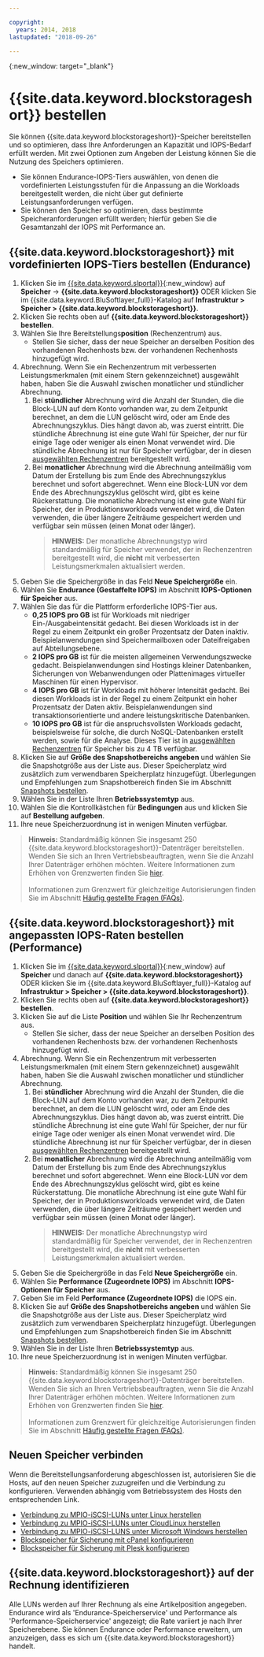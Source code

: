 ```yaml
---

copyright:
  years: 2014, 2018
lastupdated: "2018-09-26"

---
```

{:new_window: target="_blank"}

# {{site.data.keyword.blockstorageshort}} bestellen

Sie können {{site.data.keyword.blockstorageshort}}-Speicher bereitstellen und so optimieren, dass Ihre Anforderungen an Kapazität und IOPS-Bedarf erfüllt werden. Mit zwei Optionen zum Angeben der Leistung können Sie die Nutzung des Speichers optimieren.

- Sie können Endurance-IOPS-Tiers auswählen, von denen die vordefinierten Leistungsstufen für die Anpassung an die Workloads bereitgestellt werden, die nicht über gut definierte Leistungsanforderungen verfügen.
- Sie können den Speicher so optimieren, dass bestimmte Speicheranforderungen erfüllt werden; hierfür geben Sie die Gesamtanzahl der IOPS mit Performance an.

## {{site.data.keyword.blockstorageshort}} mit vordefinierten IOPS-Tiers bestellen (Endurance)

1. Klicken Sie im [{{site.data.keyword.slportal}}](https://control.softlayer.com/){:new_window} auf **Speicher** -> **{{site.data.keyword.blockstorageshort}}** ODER klicken Sie im {{site.data.keyword.BluSoftlayer_full}}-Katalog auf **Infrastruktur > Speicher > {{site.data.keyword.blockstorageshort}}**.
2. Klicken Sie rechts oben auf **{{site.data.keyword.blockstorageshort}} bestellen**.
3. Wählen Sie Ihre Bereitstellungs**position** (Rechenzentrum) aus.
   - Stellen Sie sicher, dass der neue Speicher an derselben Position des vorhandenen Rechenhosts bzw. der vorhandenen Rechenhosts hinzugefügt wird.
4. Abrechnung. Wenn Sie ein Rechenzentrum mit verbesserten Leistungsmerkmalen (mit einem Stern gekennzeichnet) ausgewählt haben, haben Sie die Auswahl zwischen monatlicher und stündlicher Abrechnung.
     1. Bei **stündlicher** Abrechnung wird die Anzahl der Stunden, die die Block-LUN auf dem Konto vorhanden war, zu dem Zeitpunkt berechnet, an dem die LUN gelöscht wird, oder am Ende des Abrechnungszyklus. Dies hängt davon ab, was zuerst eintritt. Die stündliche Abrechnung ist eine gute Wahl für Speicher, der nur für einige Tage oder weniger als einen Monat verwendet wird. Die stündliche Abrechnung ist nur für Speicher verfügbar, der in diesen [ausgewählten Rechenzentren](new-ibm-block-and-file-storage-location-and-features.html) bereitgestellt wird.
     2. Bei **monatlicher** Abrechnung wird die Abrechnung anteilmäßig vom Datum der Erstellung bis zum Ende des Abrechnungszyklus berechnet und sofort abgerechnet. Wenn eine Block-LUN vor dem Ende des Abrechnungszyklus gelöscht wird, gibt es keine Rückerstattung. Die monatliche Abrechnung ist eine gute Wahl für Speicher, der in Produktionsworkloads verwendet wird, die Daten verwenden, die über längere Zeiträume gespeichert werden und verfügbar sein müssen (einen Monat oder länger).
        >**HINWEIS:** Der monatliche Abrechnungstyp wird standardmäßig für Speicher verwendet, der in Rechenzentren bereitgestellt wird, die **nicht** mit verbesserten Leistungsmerkmalen aktualisiert werden.
5. Geben Sie die Speichergröße in das Feld **Neue Speichergröße** ein.
6. Wählen Sie **Endurance (Gestaffelte IOPS)** im Abschnitt **IOPS-Optionen für Speicher** aus.
7. Wählen Sie das für die Plattform erforderliche IOPS-Tier aus.
    - **0,25 IOPS pro GB** ist für Workloads mit niedriger Ein-/Ausgabeintensität gedacht. Bei diesen Workloads ist in der Regel zu einem Zeitpunkt ein großer Prozentsatz der Daten inaktiv. Beispielanwendungen sind Speichermailboxen oder Dateifreigaben auf Abteilungsebene.
    - **2 IOPS pro GB** ist für die meisten allgemeinen Verwendungszwecke gedacht. Beispielanwendungen sind Hostings kleiner Datenbanken, Sicherungen von Webanwendungen oder Plattenimages virtueller Maschinen für einen Hypervisor.
    - **4 IOPS pro GB** ist für Workloads mit höherer Intensität gedacht. Bei diesen Workloads ist in der Regel zu einem Zeitpunkt ein hoher Prozentsatz der Daten aktiv. Beispielanwendungen sind transaktionsorientierte und andere leistungskritische Datenbanken.
    - **10 IOPS pro GB** ist für die anspruchsvollsten Workloads gedacht, beispielsweise für solche, die durch NoSQL-Datenbanken erstellt werden, sowie für die Analyse. Dieses Tier ist in [ausgewählten Rechenzentren](new-ibm-block-and-file-storage-location-and-features.html) für Speicher bis zu 4 TB verfügbar.
8. Klicken Sie auf **Größe des Snapshotbereichs angeben** und wählen Sie die Snapshotgröße aus der Liste aus. Dieser Speicherplatz wird zusätzlich zum verwendbaren Speicherplatz hinzugefügt. Überlegungen und Empfehlungen zum Snapshotbereich finden Sie im Abschnitt [Snapshots bestellen](ordering-snapshots.html).
9. Wählen Sie in der Liste Ihren **Betriebssystemtyp** aus.
10. Wählen Sie die Kontrollkästchen für **Bedingungen** aus und klicken Sie auf **Bestellung aufgeben**.
11. Ihre neue Speicherzuordnung ist in wenigen Minuten verfügbar.

>**Hinweis:** Standardmäßig können Sie insgesamt 250 {{site.data.keyword.blockstorageshort}}-Datenträger bereitstellen. Wenden Sie sich an Ihren Vertriebsbeauftragten, wenn Sie die Anzahl Ihrer Datenträger erhöhen möchten. Weitere Informationen zum Erhöhen von Grenzwerten finden Sie [hier](managing-storage-limits.html).<br/><br/>Informationen zum Grenzwert für gleichzeitige Autorisierungen finden Sie im Abschnitt [Häufig gestellte Fragen (FAQs)](faqs.html).

## {{site.data.keyword.blockstorageshort}} mit angepassten IOPS-Raten bestellen (Performance)

1. Klicken Sie im [{{site.data.keyword.slportal}}](https://control.softlayer.com/){:new_window} auf **Speicher** und danach auf **{{site.data.keyword.blockstorageshort}}** ODER klicken Sie im {{site.data.keyword.BluSoftlayer_full}}-Katalog auf **Infrastruktur > Speicher > {{site.data.keyword.blockstorageshort}}**.
2. Klicken Sie rechts oben auf **{{site.data.keyword.blockstorageshort}} bestellen**.
3. Klicken Sie auf die Liste **Position** und wählen Sie Ihr Rechenzentrum aus.
   - Stellen Sie sicher, dass der neue Speicher an derselben Position des vorhandenen Rechenhosts bzw. der vorhandenen Rechenhosts hinzugefügt wird.
4. Abrechnung. Wenn Sie ein Rechenzentrum mit verbesserten Leistungsmerkmalen (mit einem Stern gekennzeichnet) ausgewählt haben, haben Sie die Auswahl zwischen monatlicher und stündlicher Abrechnung.
     1. Bei **stündlicher** Abrechnung wird die Anzahl der Stunden, die die Block-LUN auf dem Konto vorhanden war, zu dem Zeitpunkt berechnet, an dem die LUN gelöscht wird, oder am Ende des Abrechnungszyklus. Dies hängt davon ab, was zuerst eintritt. Die stündliche Abrechnung ist eine gute Wahl für Speicher, der nur für einige Tage oder weniger als einen Monat verwendet wird. Die stündliche Abrechnung ist nur für Speicher verfügbar, der in diesen [ausgewählten Rechenzentren](new-ibm-block-and-file-storage-location-and-features.html) bereitgestellt wird.
     2. Bei **monatlicher** Abrechnung wird die Abrechnung anteilmäßig vom Datum der Erstellung bis zum Ende des Abrechnungszyklus berechnet und sofort abgerechnet. Wenn eine Block-LUN vor dem Ende des Abrechnungszyklus gelöscht wird, gibt es keine Rückerstattung. Die monatliche Abrechnung ist eine gute Wahl für Speicher, der in Produktionsworkloads verwendet wird, die Daten verwenden, die über längere Zeiträume gespeichert werden und verfügbar sein müssen (einen Monat oder länger).
        >**HINWEIS:** Der monatliche Abrechnungstyp wird standardmäßig für Speicher verwendet, der in Rechenzentren bereitgestellt wird, die **nicht** mit verbesserten Leistungsmerkmalen aktualisiert werden.
5. Geben Sie die Speichergröße in das Feld **Neue Speichergröße** ein.
6. Wählen Sie **Performance (Zugeordnete IOPS)** im Abschnitt **IOPS-Optionen für Speicher** aus.
7. Geben Sie im Feld **Performance (Zugeordnete IOPS)** die IOPS ein.
8. Klicken Sie auf **Größe des Snapshotbereichs angeben** und wählen Sie die Snapshotgröße aus der Liste aus. Dieser Speicherplatz wird zusätzlich zum verwendbaren Speicherplatz hinzugefügt. Überlegungen und Empfehlungen zum Snapshotbereich finden Sie im Abschnitt [Snapshots bestellen](ordering-snapshots.html).
9. Wählen Sie in der Liste Ihren **Betriebssystemtyp** aus.
10. Ihre neue Speicherzuordnung ist in wenigen Minuten verfügbar.

>**Hinweis:** Standardmäßig können Sie insgesamt 250 {{site.data.keyword.blockstorageshort}}-Datenträger bereitstellen. Wenden Sie sich an Ihren Vertriebsbeauftragten, wenn Sie die Anzahl Ihrer Datenträger erhöhen möchten. Weitere Informationen zum Erhöhen von Grenzwerten finden Sie [hier](managing-storage-limits.html).<br/><br/>Informationen zum Grenzwert für gleichzeitige Autorisierungen finden Sie im Abschnitt [Häufig gestellte Fragen (FAQs)](faqs.html).

## Neuen Speicher verbinden

Wenn die Bereitstellungsanforderung abgeschlossen ist, autorisieren Sie die Hosts, auf den neuen Speicher zuzugreifen und die Verbindung zu konfigurieren. Verwenden abhängig vom Betriebssystem des Hosts den entsprechenden Link.
- [Verbindung zu MPIO-iSCSI-LUNs unter Linux herstellen](accessing_block_storage_linux.html)
- [Verbindung zu MPIO-iSCSI-LUNs unter CloudLinux herstellen](configure-iscsi-cloudlinux.html)
- [Verbindung zu MPIO-iSCSI-LUNS unter Microsoft Windows herstellen](accessing-block-storage-windows.html)
- [Blockspeicher für Sicherung mit cPanel konfigurieren](configure-backup-cpanel.html)
- [Blockspeicher für Sicherung mit Plesk konfigurieren](configure-backup-plesk.html)

## {{site.data.keyword.blockstorageshort}} auf der Rechnung identifizieren

Alle LUNs werden auf Ihrer Rechnung als eine Artikelposition angegeben. Endurance wird als 'Endurance-Speicherservice' und Performance als 'Performance-Speicherservice' angezeigt; die Rate variiert je nach Ihrer Speicherebene. Sie können Endurance oder Performance erweitern, um anzuzeigen, dass es sich um {{site.data.keyword.blockstorageshort}} handelt.

